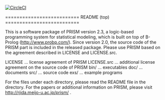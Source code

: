 [![CircleCI](https://circleci.com/gh/kojima-r/prism.svg?style=shield&circle-token=b0b44025a6b5939aa2bbb94c4f08cce60bff7318)](https://circleci.com/gh/kojima-r/prism)

========================== README (top) ==========================

This is a software package of PRISM version 2.3, a logic-based
programming system for statistical modeling, which is built
on top of B-Prolog (http://www.probp.com/).  Since version 2.0,
the source code of the PRISM part is included in the released
package.  Please use PRISM based on the agreement described in
LICENSE and LICENSE.src.

  LICENSE     ... license agreement of PRISM
  LICENSE.src ... additional license agreement on the source
                  code of PRISM
  bin/        ... executables
  doc/        ... documents
  src/        ... source code
  exs/        ... example programs

For the files under each directory, please read the README file
in the directory.  For the papers or additional information
on PRISM, please visit http://rjida.meijo-u.ac.jp/prism/ .
